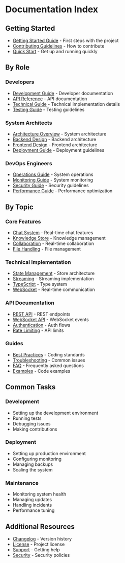 # Documentation Index

## Getting Started
- [Getting Started Guide](guides/getting-started.md) - First steps with the project
- [Contributing Guidelines](CONTRIBUTING.md) - How to contribute
- [Quick Start](guides/quickstart.md) - Get up and running quickly

## By Role
### Developers
- [Development Guide](development/README.md) - Developer documentation
- [API Reference](api/README.md) - API documentation
- [Technical Guide](technical/README.md) - Technical implementation details
- [Testing Guide](development/testing.md) - Testing guidelines

### System Architects
- [Architecture Overview](architecture/README.md) - System architecture
- [Backend Design](architecture/backend.md) - Backend architecture
- [Frontend Design](architecture/frontend.md) - Frontend architecture
- [Deployment Guide](architecture/deployment.md) - Deployment guidelines

### DevOps Engineers
- [Operations Guide](development/operations.md) - System operations
- [Monitoring Guide](development/monitoring.md) - System monitoring
- [Security Guide](development/security.md) - Security guidelines
- [Performance Guide](development/performance.md) - Performance optimization

## By Topic
### Core Features
- [Chat System](features/chat.md) - Real-time chat features
- [Knowledge Store](features/knowledgestore.md) - Knowledge management
- [Collaboration](features/collaboration.md) - Real-time collaboration
- [File Handling](features/file-handling.md) - File management

### Technical Implementation
- [State Management](technical/stores.md) - Store architecture
- [Streaming](technical/streaming.md) - Streaming implementation
- [TypeScript](technical/types.md) - Type system
- [WebSocket](technical/websocket.md) - Real-time communication

### API Documentation
- [REST API](api/rest.md) - REST endpoints
- [WebSocket API](api/websocket.md) - WebSocket events
- [Authentication](api/authentication.md) - Auth flows
- [Rate Limiting](api/rate-limiting.md) - API limits

### Guides
- [Best Practices](guides/best-practices.md) - Coding standards
- [Troubleshooting](guides/troubleshooting.md) - Common issues
- [FAQ](guides/faq.md) - Frequently asked questions
- [Examples](examples/README.md) - Code examples

## Common Tasks
### Development
- Setting up the development environment
- Running tests
- Debugging issues
- Making contributions

### Deployment
- Setting up production environment
- Configuring monitoring
- Managing backups
- Scaling the system

### Maintenance
- Monitoring system health
- Managing updates
- Handling incidents
- Performance tuning

## Additional Resources
- [Changelog](CHANGELOG.md) - Version history
- [License](LICENSE.md) - Project license
- [Support](SUPPORT.md) - Getting help
- [Security](SECURITY.md) - Security policies
